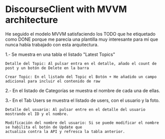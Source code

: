 # DiscourseClient with MVVM architecture

He seguido el modelo MVVM satisfaciendo los TODO que he etiquetado como DONE porque me parecía una plantilla muy interesante para mí
que nunca había trabajado con esta arquitectura.

1.- Se muestra en una tabla el listado "Latest Topics"

	Detalle del Topic: Al pulsar entra en el detalle, añado el count de post y un botón de Delete en la barra

	Crear Topic: En el listado del Topic el Botón + He añadido un campo adicional para incluir el contenido de raw

2.- En el listado de Categorías se muestra el nombre de cada una de ellas.

3.- En el Tab Users se muestra el listado de users, con el usuario y la foto.

	Detalle del usuario: Al pulsar entre en el detalle del usuario mostrando el ID y el nombre.

	Modificación del nombre del usuario: Si se puede modificar el nombre se habilita el botón de Update que 
	actualiza contra la API y refresca la tabla anterior.
